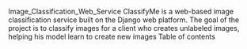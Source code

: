Image_Classification_Web_Service
ClassifyMe is a web-based image classification service built on the Django web platform.
The goal of the project is to classify images for a client who creates unlabeled images, helping his model learn to create new images
Table of contents
